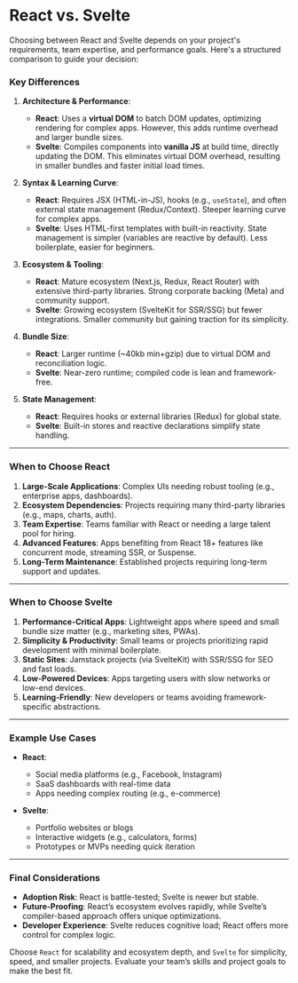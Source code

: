 # React vs. Svelte

Choosing between React and Svelte depends on your project's requirements, team expertise, and performance goals. Here's a structured comparison to guide your decision:

### **Key Differences**

1. **Architecture & Performance**:
   
   - **React**: Uses a **virtual DOM** to batch DOM updates, optimizing rendering for complex apps. However, this adds runtime overhead and larger bundle sizes.
   - **Svelte**: Compiles components into **vanilla JS** at build time, directly updating the DOM. This eliminates virtual DOM overhead, resulting in smaller bundles and faster initial load times.

2. **Syntax & Learning Curve**:
   
   - **React**: Requires JSX (HTML-in-JS), hooks (e.g., `useState`), and often external state management (Redux/Context). Steeper learning curve for complex apps.
   - **Svelte**: Uses HTML-first templates with built-in reactivity. State management is simpler (variables are reactive by default). Less boilerplate, easier for beginners.

3. **Ecosystem & Tooling**:
   
   - **React**: Mature ecosystem (Next.js, Redux, React Router) with extensive third-party libraries. Strong corporate backing (Meta) and community support.
   - **Svelte**: Growing ecosystem (SvelteKit for SSR/SSG) but fewer integrations. Smaller community but gaining traction for its simplicity.

4. **Bundle Size**:
   
   - **React**: Larger runtime (~40kb min+gzip) due to virtual DOM and reconciliation logic.
   - **Svelte**: Near-zero runtime; compiled code is lean and framework-free.

5. **State Management**:
   
   - **React**: Requires hooks or external libraries (Redux) for global state.
   - **Svelte**: Built-in stores and reactive declarations simplify state handling.

---

### **When to Choose React**

1. **Large-Scale Applications**: Complex UIs needing robust tooling (e.g., enterprise apps, dashboards).
2. **Ecosystem Dependencies**: Projects requiring many third-party libraries (e.g., maps, charts, auth).
3. **Team Expertise**: Teams familiar with React or needing a large talent pool for hiring.
4. **Advanced Features**: Apps benefiting from React 18+ features like concurrent mode, streaming SSR, or Suspense.
5. **Long-Term Maintenance**: Established projects requiring long-term support and updates.

---

### **When to Choose Svelte**

1. **Performance-Critical Apps**: Lightweight apps where speed and small bundle size matter (e.g., marketing sites, PWAs).
2. **Simplicity & Productivity**: Small teams or projects prioritizing rapid development with minimal boilerplate.
3. **Static Sites**: Jamstack projects (via SvelteKit) with SSR/SSG for SEO and fast loads.
4. **Low-Powered Devices**: Apps targeting users with slow networks or low-end devices.
5. **Learning-Friendly**: New developers or teams avoiding framework-specific abstractions.

---

### **Example Use Cases**

- **React**: 
  
  - Social media platforms (e.g., Facebook, Instagram)
  - SaaS dashboards with real-time data
  - Apps needing complex routing (e.g., e-commerce)

- **Svelte**:
  
  - Portfolio websites or blogs
  - Interactive widgets (e.g., calculators, forms)
  - Prototypes or MVPs needing quick iteration

---

### **Final Considerations**

- **Adoption Risk**: React is battle-tested; Svelte is newer but stable.
- **Future-Proofing**: React’s ecosystem evolves rapidly, while Svelte’s compiler-based approach offers unique optimizations.
- **Developer Experience**: Svelte reduces cognitive load; React offers more control for complex logic.

Choose `React` for scalability and ecosystem depth, and `Svelte` for simplicity, speed, and smaller projects. Evaluate your team’s skills and project goals to make the best fit.
